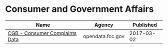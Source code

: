 # Consumer and Government Affairs

Name | Agency | Published
---- | ---- | ---------
[CGB - Consumer Complaints Data](../datasets/3xyp-aqkj.md) | opendata.fcc.gov | 2017-03-02

